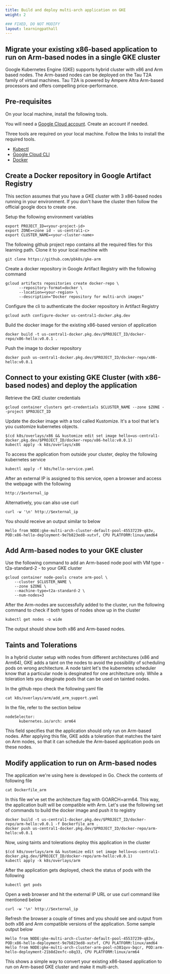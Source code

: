 ```yaml
---
title: Build and deploy multi-arch application on GKE
weight: 2

### FIXED, DO NOT MODIFY
layout: learningpathall
---
```


## Migrate your existing x86-based application to run on Arm-based nodes in a single GKE cluster 

Google Kubernetes Engine (GKE) supports hybrid cluster with x86 and Arm based nodes. The Arm-based nodes can be deployed on the Tau T2A family of virtual machines. Tau T2A is powered by Ampere Altra Arm-based processors and offers compelling price-performance.

## Pre-requisites

On your local machine, install the following tools. 

You will need a [Google Cloud account](https://console.cloud.google.com/). Create an account if needed. 

Three tools are required on your local machine. Follow the links to install the required tools.

* [Kubectl](/install-guides/kubectl/)
* [Google Cloud CLI](/install-guides/gcloud)
* [Docker](/install-guides/docker)

## Create a Docker repository in Google Artifact Registry

This section assumes that you have a GKE cluster with 3 x86-based nodes running in your environment. If you don't have the cluster then follow the official google docs to create one.

Setup the following environment variables 

```console
export PROJECT_ID=<your-project-id>
export ZONE=<zone id - us-central1-c>
export CLUSTER_NAME=<your-cluster-name>
```

The following github project repo contains all the required files for this learning path. Clone it to your local machine with
```console
git clone https://github.com/pbk8s/gke-arm
```

Create a docker repository in Google Artifact Registry with the following command

```console
gcloud artifacts repositories create docker-repo \
      --repository-format=docker \
      --location=<your-region> \
      --description="Docker repository for multi-arch images"
```

Configure the cli to authenticate the docker repository in Artifact Registry
```console
gcloud auth configure-docker us-central1-docker.pkg.dev
```
Build the docker image for the existing x86-based version of application
```console
docker build -t us-central1-docker.pkg.dev/$PROJECT_ID/docker-repo/x86-hello:v0.0.1 . 
```

Push the image to docker repository
```console
docker push us-central1-docker.pkg.dev/$PROJECT_ID/docker-repo/x86-hello:v0.0.1 
```
## Connect to your existing GKE Cluster (with x86-based nodes) and deploy the application

Retrieve the GKE cluster credentials
```console
gcloud container clusters get-credentials $CLUSTER_NAME --zone $ZONE --project $PROJECT_ID
```
Update the docker image with a tool called Kustomize. It's a tool that let's you customize kubernetes objects.

```console
$(cd k8s/overlays/x86 && kustomize edit set image hello=us-central1-docker.pkg.dev/$PROJECT_ID/docker-repo/x86-hello:v0.0.1) 
kubectl apply -k k8s/overlays/x86
```
To access the application from outside your cluster, deploy the following kubernetes service 
```console
kubectl apply -f k8s/hello-service.yaml
```
After an external IP is assigned to this service, open a browser and access the webpage with the following
```console
http://$external_ip
```
Alternatively, you can also use curl
```console
curl -w '\n' http://$external_ip
```

You should receive an output similar to below
```console
Hello from NODE:gke-multi-arch-cluster-default-pool-45537239-q83v, POD:x86-hello-deployment-9e7b823ed8-xutvf, CPU PLATFORM:linux/amd64
```

## Add Arm-based nodes to your GKE cluster

Use the following command to add an Arm-based node pool with VM type - t2a-standard-2 - to your GKE cluster
```console
gcloud container node-pools create arm-pool \
    --cluster $CLUSTER_NAME \
    --zone $ZONE \
    --machine-type=t2a-standard-2 \
    --num-nodes=3
```
After the Arm-nodes are successfully added to the cluster, run the following command to check if both types of nodes show up in the cluster
```console
kubectl get nodes -o wide
```
The output should show both x86 and Arm-based nodes.

## Taints and Tolerations

In a hybrid cluster setup with nodes from different architectures (x86 and Arm64), GKE adds a taint on the nodes to avoid the possibility of scheduling pods on wrong architecture. A node taint let's the kubernetes scheduler know that a particular node is desginated for one architecture only. While a toleration lets you desginate pods that can be used on tainted nodes. 

In the github repo check the following yaml file
```console
cat k8s/overlays/arm/add_arm_support.yaml
```
In the file, refer to the section below
```console
nodeSelector:
      kubernetes.io/arch: arm64
```
This field specifies that the application should only run on Arm-based nodes. After applying this file, GKE adds a toleration that matches the taint on Arm nodes, so that it can schedule the Arm-based application pods on these nodes.

## Modify application to run on Arm-based nodes

The application we're using here is developed in Go. Check the contents of following file
```console
cat Dockerfile_arm
```
In this file we've set the architecture flag with GOARCH=arm64. This way, the application built will be compatible with Arm. Let's use the following set of commands to build the docker image and push it to registry
```console
docker build -t us-central1-docker.pkg.dev/$PROJECT_ID/docker-repo/arm-hello:v0.0.1 -f Dockerfile_arm .
docker push us-central1-docker.pkg.dev/$PROJECT_ID/docker-repo/arm-hello:v0.0.1
```
Now, using taints and tolerations deploy this application in the cluster
```console
$(cd k8s/overlays/arm && kustomize edit set image hello=us-central1-docker.pkg.dev/$PROJECT_ID/docker-repo/arm-hello:v0.0.1) 
kubectl apply -k k8s/overlays/arm
```
After the application gets deployed, check the status of pods with the following
```console
kubectl get pods
```
Open a web browser and hit the external IP URL or use curl command like mentioned below
```console
curl -w '\n' http://$external_ip
```
Refresh the browser a couple of times and you should see and output from both x86 and Arm compatible versions of the application. Some sample output below

```console
Hello from NODE:gke-multi-arch-cluster-default-pool-45537239-q83v, POD:x86-hello-deployment-9e7b823ed8-xutvf, CPU PLATFORM:linux/amd64
Hello from NODE:gke-multi-arch-cluster-arm-pool-n381qvv-bqcr, POD:arm-hello-deployment-21b8d2exfc-o8q33, CPU PLATFORM:linux/arm64
```
This shows a simple way to convert your existing x86-based application to run on Arm-based GKE cluster and make it multi-arch.